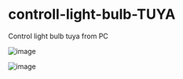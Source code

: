 # controll-light-bulb-TUYA
Control light bulb tuya from PC

![image](https://github.com/user-attachments/assets/9e3c2e2d-2223-4b72-8e00-401847e91250)

![image](https://github.com/user-attachments/assets/e773e74f-99bf-44b0-b441-45878eabff59)
